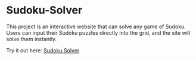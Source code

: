 # Sudoku-Solver

This project is an interactive website that can solve any game of Sudoku. Users can input their Sudoku puzzles directly into the grid, and the site will solve them instantly.

Try it out here: [Sudoku Solver](https://sudoku-solver-2025.netlify.app/)
